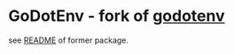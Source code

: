 # GoDotEnv - fork of [godotenv](https://github.com/g41797/godotenv)

see [README](https://github.com/g41797/godotenv#readme) of former package.

